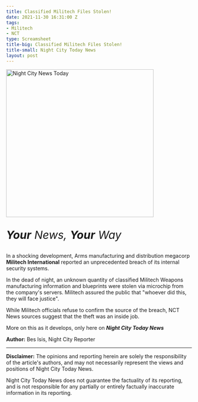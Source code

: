 ```yaml
---
title: Classified Militech Files Stolen!
date: 2021-11-30 16:31:00 Z
tags:
- Militech
- NCT
type: Screamsheet
title-big: Classified Militech Files Stolen!
title-small: Night City Today News
layout: post
---
```


<img width="400" src="https://img.siteleaf.com/Byts5-ATa4J2xVoNrtoxSs7Ovkg=/fit-in/297x297/filters:dpr(2):quality(60):frames(0)/https://siteleaf-cdn.s3.amazonaws.com/61a65e915e41340fc945a1ac/assets/61a667705e41347fc8cd572f.png" alt="Night City News Today">
<br>
<p style="font-size:30px"><i><b>Your</b> News, <b>Your</b> Way</i></p>

In a shocking development, Arms manufacturing and distribution megacorp **Militech International** reported an unprecedented breach of its internal security systems.

In the dead of night, an unknown quantity of classified Militech Weapons manufacturing information and blueprints were stolen via microchip from the company's servers. Militech assured the public that "whoever did this, they will face justice".

While Militech officials refuse to confirm the source of the breach, NCT News sources suggest that the theft was an inside job.

More on this as it develops, only here on ***Night City Today News***

<b>Author:</b> Bes Isis, Night City Reporter

---

**Disclaimer:**
The opinions and reporting herein are solely the responsibility of the article's authors, and may not necessarily represent the views and positions of Night City Today News.

Night City Today News does not guarantee the factuality of its reporting, and is not responsible for any partially or entirely factually inaccurate information in its reporting.